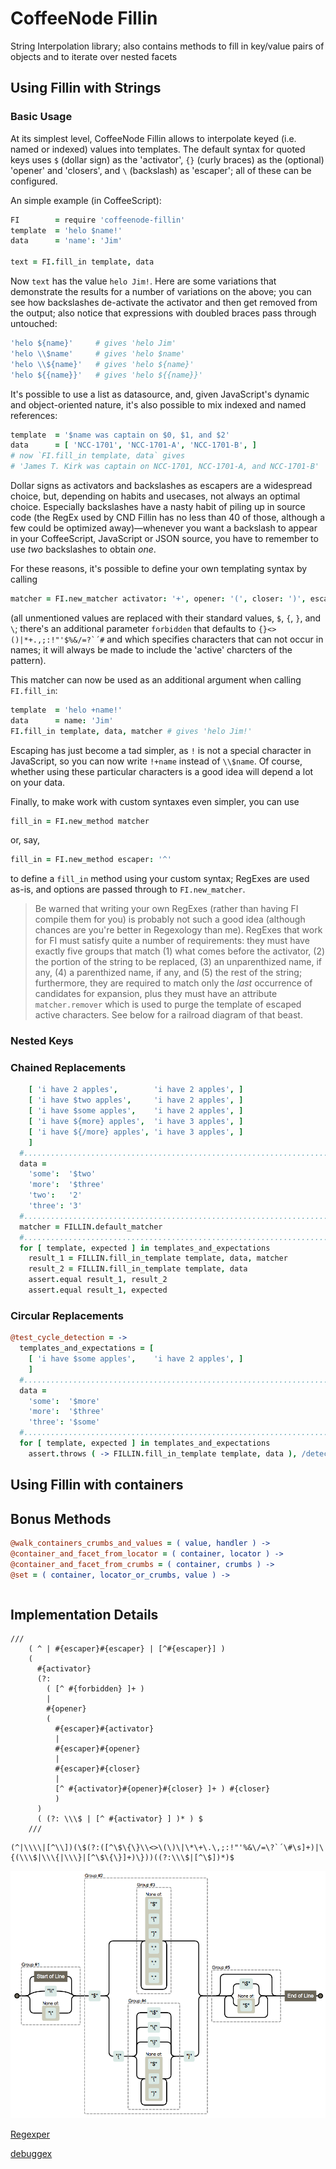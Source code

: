 
# CoffeeNode Fillin

String Interpolation library; also contains methods to fill in key/value pairs of objects and to iterate over nested facets

## Using Fillin with Strings

### Basic Usage

At its simplest level, CoffeeNode Fillin allows to interpolate keyed (i.e. named or indexed) values into templates. The default syntax for quoted keys uses `$` (dollar sign) as the 'activator', `{}` (curly braces) as the (optional) 'opener' and 'closers', and `\` (backslash) as 'escaper'; all of these can be configured.

An simple example (in CoffeeScript):


````coffeescript
FI        = require 'coffeenode-fillin'
template  = 'helo $name!'
data      = 'name': 'Jim'

text = FI.fill_in template, data
````

Now `text` has the value `helo Jim!`. Here are some variations that demonstrate the results for a number
of variations on the above; you can see how backslashes de-activate the activator and then get
removed from the output; also notice that expressions with doubled braces pass through untouched:

````coffeescript
'helo ${name}'     # gives 'helo Jim'
'helo \\$name'     # gives 'helo $name'
'helo \\${name}'   # gives 'helo ${name}'
'helo ${{name}}'   # gives 'helo ${{name}}'
````

It's possible to use a list as datasource, and, given JavaScript's dynamic and object-oriented nature, it's
also possible to mix indexed and named references:

````coffeescript
template  = '$name was captain on $0, $1, and $2'
data      = [ 'NCC-1701', 'NCC-1701-A', 'NCC-1701-B', ]
# now `FI.fill_in template, data` gives
# 'James T. Kirk was captain on NCC-1701, NCC-1701-A, and NCC-1701-B'
````

Dollar signs as activators and backslashes as escapers are a widespread choice, but, depending on habits
and usecases, not always an optimal choice. Especially backslashes have a nasty habit of piling
up in source code (the RegEx used by CND Fillin has no less than 40 of those, although a few could be
optimized away)—whenever you want a backslash to appear in your CoffeeScript, JavaScript or JSON source,
you have to remember to use *two* backslashes to obtain *one*.

For these reasons, it's possible to define your own templating syntax by calling

````coffeescript
matcher = FI.new_matcher activator: '+', opener: '(', closer: ')', escaper: '!'
````

(all unmentioned values are replaced with their standard values, `$`, `{`, `}`, and `\`; there's an
additional parameter `forbidden` that defaults to ``{}<>()|*+.,;:!"'$%&/=?`´#`` and which specifies
characters that can not occur in names; it will always be made to include the 'active' charcters of the
pattern).

This matcher can now be used as an additional argument when calling `FI.fill_in`:

````coffeescript
template  = 'helo +name!'
data      = name: 'Jim'
FI.fill_in template, data, matcher # gives 'helo Jim!'
````

Escaping has just become a tad simpler, as `!` is not a special character in JavaScript, so you can now write
`!+name` instead of `\\$name`. Of course, whether using these particular characters is a good idea will
depend a lot on your data.

Finally, to make work with custom syntaxes even simpler, you can use
````coffeescript
fill_in = FI.new_method matcher
````
or, say,
````coffeescript
fill_in = FI.new_method escaper: '^'
````
to define a `fill_in` method using your custom syntax; RegExes are used as-is, and options are passed
through to `FI.new_matcher`.

> Be warned that writing your own RegExes (rather than having FI compile them
> for you) is probably not such a good idea (although chances are you're better in Regexology than me).
> RegExes that work for FI must satisfy quite a number of requirements:
> they must have exactly five groups that match (1) what comes before the activator, (2) the portion of the
> string to be replaced, (3) an unparenthized name, if any, (4) a parenthized name, if any, and (5) the
> rest of the string; furthermore, they are required to match only the *last* occurrence of candidates
> for expansion, plus they must have an attribute `matcher.remover` which is used to purge the template
> of escaped active characters. See below for a railroad diagram of that beast.

### Nested Keys

### Chained Replacements

````coffeescript
    [ 'i have 2 apples',        'i have 2 apples', ]
    [ 'i have $two apples',     'i have 2 apples', ]
    [ 'i have $some apples',    'i have 2 apples', ]
    [ 'i have ${more} apples',  'i have 3 apples', ]
    [ 'i have ${/more} apples', 'i have 3 apples', ]
    ]
  #.........................................................................................................
  data =
    'some':  '$two'
    'more':  '$three'
    'two':   '2'
    'three': '3'
  #.........................................................................................................
  matcher = FILLIN.default_matcher
  #.........................................................................................................
  for [ template, expected ] in templates_and_expectations
    result_1 = FILLIN.fill_in_template template, data, matcher
    result_2 = FILLIN.fill_in_template template, data
    assert.equal result_1, result_2
    assert.equal result_1, expected
````

### Circular Replacements



````coffeescript
@test_cycle_detection = ->
  templates_and_expectations = [
    [ 'i have $some apples',    'i have 2 apples', ]
    ]
  #.........................................................................................................
  data =
    'some':  '$more'
    'more':  '$three'
    'three': '$some'
  #.........................................................................................................
  for [ template, expected ] in templates_and_expectations
    assert.throws ( -> FILLIN.fill_in_template template, data ), /detected circular references/

````

## Using Fillin with containers

## Bonus Methods


````coffeescript
@walk_containers_crumbs_and_values = ( value, handler ) ->
@container_and_facet_from_locator = ( container, locator ) ->
@container_and_facet_from_crumbs = ( container, crumbs ) ->
@set = ( container, locator_or_crumbs, value ) ->
````

````coffeescript
````


## Implementation Details

````
///
    ( ^ | #{escaper}#{escaper} | [^#{escaper}] )
    (
      #{activator}
      (?:
        ( [^ #{forbidden} ]+ )
        |
        #{opener}
        (
          #{escaper}#{activator}
          |
          #{escaper}#{opener}
          |
          #{escaper}#{closer}
          |
          [^ #{activator}#{opener}#{closer} ]+ ) #{closer}
          )
      )
      ( (?: \\\$ | [^ #{activator} ] )* ) $
    ///
````

````regex
(^|\\\\|[^\\])(\$(?:([^\$\{\}\\<>\(\)\|\*\+\.\,;:!"'%&\/=\?`´\#\s]+)|\{(\\\$|\\\{|\\\}|[^\$\{\}]+)\}))((?:\\\$|[^\$])*)$
````

![](https://raw.githubusercontent.com/loveencounterflow/coffeenode-fillin/master/art/Screenshot%202014-04-19%2002.33.48.png)

[Regexper](http://www.regexper.com/#%28^|\\\\|[^\\]%29%28\%24%28%3F%3A%28[^\%24\{\}...]%2B%29|\{%28\\\%24|\\\{|\\\}|[^\%24\{\}]%2B%29\}%29%29%28%28%3F%3A\\\%24|[^\%24]%29*%29%24)

[debuggex](https://www.debuggex.com/)

